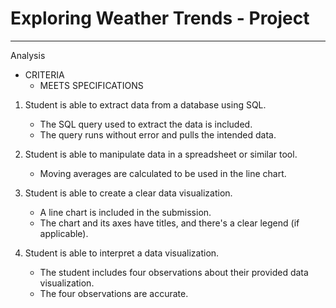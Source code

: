 # Exploring Weather Trends - Project #

---

Analysis

* CRITERIA
    - MEETS SPECIFICATIONS



1. Student is able to extract data from a database using SQL.
   - The SQL query used to extract the data is included.
   - The query runs without error and pulls the intended data.


2. Student is able to manipulate data in a spreadsheet or similar tool.
   - Moving averages are calculated to be used in the line chart.


3. Student is able to create a clear data visualization.
   - A line chart is included in the submission.
   - The chart and its axes have titles, and there's a clear legend (if applicable).


4. Student is able to interpret a data visualization.
   - The student includes four observations about their provided data visualization.
   - The four observations are accurate.
 
